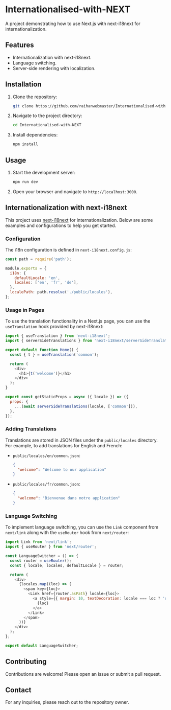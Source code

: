 
# Internationalised-with-NEXT

A project demonstrating how to use Next.js with next-i18next for internationalization.

## Features

- Internationalization with next-i18next.
- Language switching.
- Server-side rendering with localization.

## Installation

1. Clone the repository:
    ```bash
    git clone https://github.com/raihanwebmaster/Internationalised-with-NEXT.git
    ```
2. Navigate to the project directory:
    ```bash
    cd Internationalised-with-NEXT
    ```
3. Install dependencies:
    ```bash
    npm install
    ```

## Usage

1. Start the development server:
    ```bash
    npm run dev
    ```
2. Open your browser and navigate to `http://localhost:3000`.


## Internationalization with next-i18next

This project uses [next-i18next](https://github.com/isaachinman/next-i18next) for internationalization. Below are some examples and configurations to help you get started.

### Configuration

The i18n configuration is defined in `next-i18next.config.js`:

```js
const path = require('path');

module.exports = {
  i18n: {
    defaultLocale: 'en',
    locales: ['en', 'fr', 'de'],
  },
  localePath: path.resolve('./public/locales'),
};
```

### Usage in Pages

To use the translation functionality in a Next.js page, you can use the `useTranslation` hook provided by next-i18next:

```js
import { useTranslation } from 'next-i18next';
import { serverSideTranslations } from 'next-i18next/serverSideTranslations';

export default function Home() {
  const { t } = useTranslation('common');

  return (
    <div>
      <h1>{t('welcome')}</h1>
    </div>
  );
}

export const getStaticProps = async ({ locale }) => ({
  props: {
    ...(await serverSideTranslations(locale, ['common'])),
  },
});
```

### Adding Translations

Translations are stored in JSON files under the `public/locales` directory. For example, to add translations for English and French:

- `public/locales/en/common.json`:
    ```json
    {
      "welcome": "Welcome to our application"
    }
    ```

- `public/locales/fr/common.json`:
    ```json
    {
      "welcome": "Bienvenue dans notre application"
    }
    ```

### Language Switching

To implement language switching, you can use the `Link` component from `next/link` along with the `useRouter` hook from `next/router`:

```js
import Link from 'next/link';
import { useRouter } from 'next/router';

const LanguageSwitcher = () => {
  const router = useRouter();
  const { locale, locales, defaultLocale } = router;

  return (
    <div>
      {locales.map((loc) => (
        <span key={loc}>
          <Link href={router.asPath} locale={loc}>
            <a style={{ margin: 10, textDecoration: locale === loc ? 'underline' : 'none' }}>
              {loc}
            </a>
          </Link>
        </span>
      ))}
    </div>
  );
};

export default LanguageSwitcher;
```

## Contributing

Contributions are welcome! Please open an issue or submit a pull request.

## Contact

For any inquiries, please reach out to the repository owner.
